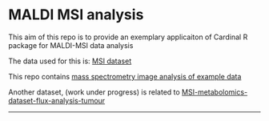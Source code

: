 

# MALDI MSI analysis

This aim of this repo is to provide an exemplary applicaiton of Cardinal R package for MALDI-MSI data analysis

The data used for this is: [MSI dataset](https://metaspace2020.eu/dataset/2023-10-24_10h44m17s)

This repo contains
[mass spectrometry image analysis of example data](MALDI-MSI.ipynb)


Another dataset, (work under progress) is related to [MSI-metabolomics-dataset-flux-analysis-tumour](https://metaspace2020.eu/project/MSH_MSI_SISA_2023?tab=datasets)

---




